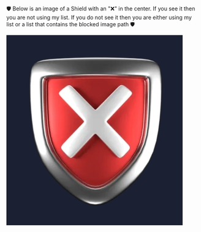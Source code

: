 🛡 Below is an image of a Shield with an "❌" in the center. If you see it then you are not using my list. If you do not see it then you are either using my list or a list that contains the blocked image path 🛡

![Verification](https://raw.githubusercontent.com/DIGITALv7/MannyMan-AdBlock/refs/heads/main/Images/MannyManAdBlockListVerification.jpg)
